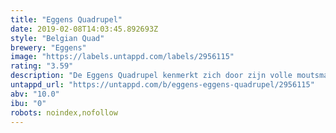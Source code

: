 ```yaml
---
title: "Eggens Quadrupel"
date: 2019-02-08T14:03:45.892693Z
style: "Belgian Quad"
brewery: "Eggens"
image: "https://labels.untappd.com/labels/2956115"
rating: "3.59"
description: "De Eggens Quadrupel kenmerkt zich door zijn volle moutsmaak. Hiervoor gebruiken we verschillende soorten gerstemout. Bij de eerste slok ervaar je direct een zachte maar toch volle smaak, opgevolgd door een zwaar alcoholhoudende smaak."
untappd_url: "https://untappd.com/b/eggens-eggens-quadrupel/2956115"
abv: "10.0"
ibu: "0"
robots: noindex,nofollow
---
```

